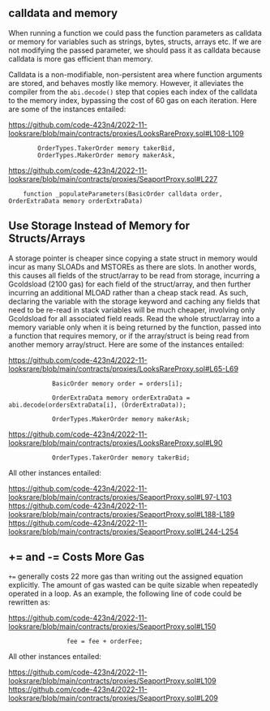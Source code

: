 ## calldata and memory
When running a function we could pass the function parameters as calldata or memory for variables such as strings, bytes, structs, arrays etc. If we are not modifying the passed parameter, we should pass it as calldata because calldata is more gas efficient than memory.

Calldata is a non-modifiable, non-persistent area where function arguments are stored, and behaves mostly like memory. However, it alleviates the compiler from the `abi.decode()` step that copies each index of the calldata to the memory index, bypassing the cost of 60 gas on each iteration. Here are some of the instances entailed:

https://github.com/code-423n4/2022-11-looksrare/blob/main/contracts/proxies/LooksRareProxy.sol#L108-L109

```
        OrderTypes.TakerOrder memory takerBid,
        OrderTypes.MakerOrder memory makerAsk,
```
https://github.com/code-423n4/2022-11-looksrare/blob/main/contracts/proxies/SeaportProxy.sol#L227

```
    function _populateParameters(BasicOrder calldata order, OrderExtraData memory orderExtraData)
```
## Use Storage Instead of Memory for Structs/Arrays
A storage pointer is cheaper since copying a state struct in memory would incur as many SLOADs and MSTOREs as there are slots. In another words, this causes all fields of the struct/array to be read from storage, incurring a Gcoldsload (2100 gas) for each field of the struct/array, and then further incurring an additional MLOAD rather than a cheap stack read. As such, declaring the variable with the storage keyword and caching any fields that need to be re-read in stack variables will be much cheaper, involving only Gcoldsload for all associated field reads. Read the whole struct/array into a memory variable only when it is being returned by the function, passed into a function that requires memory, or if the array/struct is being read from another memory array/struct. Here are some of the instances entailed:

https://github.com/code-423n4/2022-11-looksrare/blob/main/contracts/proxies/LooksRareProxy.sol#L65-L69

```
            BasicOrder memory order = orders[i];

            OrderExtraData memory orderExtraData = abi.decode(ordersExtraData[i], (OrderExtraData));

            OrderTypes.MakerOrder memory makerAsk;
```
https://github.com/code-423n4/2022-11-looksrare/blob/main/contracts/proxies/LooksRareProxy.sol#L90

```
            OrderTypes.TakerOrder memory takerBid;
```
All other instances entailed:

https://github.com/code-423n4/2022-11-looksrare/blob/main/contracts/proxies/SeaportProxy.sol#L97-L103
https://github.com/code-423n4/2022-11-looksrare/blob/main/contracts/proxies/SeaportProxy.sol#L188-L189
https://github.com/code-423n4/2022-11-looksrare/blob/main/contracts/proxies/SeaportProxy.sol#L244-L254

## += and -= Costs More Gas
`+=` generally costs 22 more gas than writing out the assigned equation explicitly. The amount of gas wasted can be quite sizable when repeatedly operated in a loop. As an example, the following line of code could be rewritten as:

https://github.com/code-423n4/2022-11-looksrare/blob/main/contracts/proxies/SeaportProxy.sol#L150

```
                fee = fee + orderFee;
```
All other instances entailed:

https://github.com/code-423n4/2022-11-looksrare/blob/main/contracts/proxies/SeaportProxy.sol#L109
https://github.com/code-423n4/2022-11-looksrare/blob/main/contracts/proxies/SeaportProxy.sol#L209


